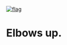 
[![flag](https://github.com/user-attachments/assets/2d1a12fd-453a-4a68-b69c-33cd1bb97430)](/README_cdn.md)
# Elbows up.
